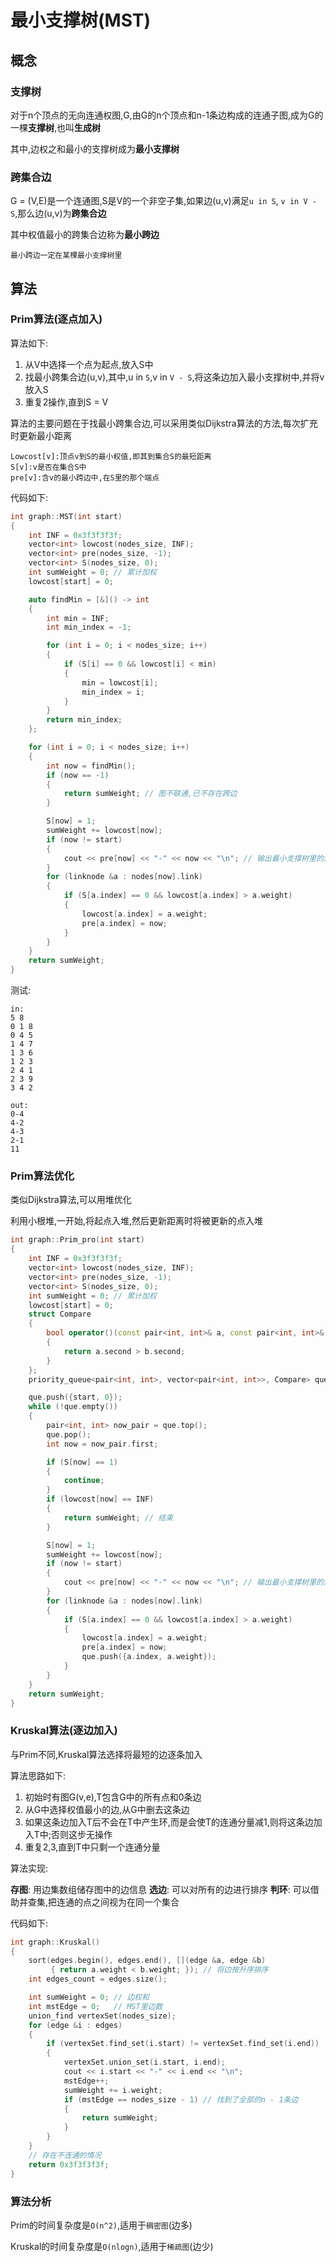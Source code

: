 # 最小支撑树(MST)

## 概念

### 支撑树

对于n个顶点的无向连通权图,G,由G的n个顶点和n-1条边构成的连通子图,成为G的一棵**支撑树**,也叫**生成树**

其中,边权之和最小的支撑树成为**最小支撑树**

### 跨集合边

G = (V,E)是一个连通图,S是V的一个非空子集,如果边(u,v)满足`u in S`, `v in V - S`,那么边(u,v)为**跨集合边**

其中权值最小的跨集合边称为**最小跨边**

    最小跨边一定在某棵最小支撑树里

## 算法

### Prim算法(逐点加入)

算法如下:

1. 从V中选择一个点为起点,放入S中
2. 找最小跨集合边(u,v),其中,u in `S`,v in `V - S`,将这条边加入最小支撑树中,并将v放入S
3. 重复2操作,直到S = V

算法的主要问题在于找最小跨集合边,可以采用类似Dijkstra算法的方法,每次扩充时更新最小距离

    Lowcost[v]:顶点v到S的最小权值,即其到集合S的最短距离
    S[v]:v是否在集合S中
    pre[v]:含v的最小跨边中,在S里的那个端点

代码如下:

```c++
int graph::MST(int start)
{
    int INF = 0x3f3f3f3f;
    vector<int> lowcost(nodes_size, INF);
    vector<int> pre(nodes_size, -1);
    vector<int> S(nodes_size, 0);
    int sumWeight = 0; // 累计加权
    lowcost[start] = 0;

    auto findMin = [&]() -> int
    {
        int min = INF;
        int min_index = -1;

        for (int i = 0; i < nodes_size; i++)
        {
            if (S[i] == 0 && lowcost[i] < min)
            {
                min = lowcost[i];
                min_index = i;
            }
        }
        return min_index;
    };

    for (int i = 0; i < nodes_size; i++)
    {
        int now = findMin();
        if (now == -1)
        {
            return sumWeight; // 图不联通,已不存在跨边
        }

        S[now] = 1;
        sumWeight += lowcost[now];
        if (now != start)
        {
            cout << pre[now] << "-" << now << "\n"; // 输出最小支撑树里的边
        }
        for (linknode &a : nodes[now].link)
        {
            if (S[a.index] == 0 && lowcost[a.index] > a.weight)
            {
                lowcost[a.index] = a.weight;
                pre[a.index] = now;
            }
        }
    }
    return sumWeight;
}
```

测试:

```
in:
5 8
0 1 8
0 4 5
1 4 7
1 3 6
1 2 3
2 4 1
2 3 9
3 4 2

out:
0-4
4-2
4-3
2-1
11
```
### Prim算法优化

类似Dijkstra算法,可以用堆优化

利用小根堆,一开始,将起点入堆,然后更新距离时将被更新的点入堆

```c++
int graph::Prim_pro(int start)
{
    int INF = 0x3f3f3f3f;
    vector<int> lowcost(nodes_size, INF);
    vector<int> pre(nodes_size, -1);
    vector<int> S(nodes_size, 0);
    int sumWeight = 0; // 累计加权
    lowcost[start] = 0;
    struct Compare
    {
        bool operator()(const pair<int, int>& a, const pair<int, int>& b)
        {
            return a.second > b.second;
        }
    };
    priority_queue<pair<int, int>, vector<pair<int, int>>, Compare> que;

    que.push({start, 0});
    while (!que.empty())
    {
        pair<int, int> now_pair = que.top();
        que.pop();
        int now = now_pair.first;

        if (S[now] == 1)
        {
            continue;
        }
        if (lowcost[now] == INF)
        {
            return sumWeight; // 结束
        }

        S[now] = 1;
        sumWeight += lowcost[now];
        if (now != start)
        {
            cout << pre[now] << "-" << now << "\n"; // 输出最小支撑树里的边
        }
        for (linknode &a : nodes[now].link)
        {
            if (S[a.index] == 0 && lowcost[a.index] > a.weight)
            {
                lowcost[a.index] = a.weight;
                pre[a.index] = now;
                que.push({a.index, a.weight});
            }
        }
    }
    return sumWeight;
}
```

### Kruskal算法(逐边加入)

与Prim不同,Kruskal算法选择将最短的边逐条加入

算法思路如下:

1. 初始时有图G(v,e),T包含G中的所有点和0条边
2. 从G中选择权值最小的边,从G中删去这条边
3. 如果这条边加入T后不会在T中产生环,而是会使T的连通分量减1,则将这条边加入T中;否则这步无操作
4. 重复2,3,直到T中只剩一个连通分量

算法实现:

**存图**: 用边集数组储存图中的边信息
**选边**: 可以对所有的边进行排序
**判环**: 可以借助并查集,把连通的点之间视为在同一个集合

代码如下:

```c++
int graph::Kruskal()
{
    sort(edges.begin(), edges.end(), [](edge &a, edge &b)
         { return a.weight < b.weight; }); // 将边按升序排序
    int edges_count = edges.size();

    int sumWeight = 0; // 边权和
    int mstEdge = 0;   // MST里边数
    union_find vertexSet(nodes_size);
    for (edge &i : edges)
    {
        if (vertexSet.find_set(i.start) != vertexSet.find_set(i.end))
        {
            vertexSet.union_set(i.start, i.end);
            cout << i.start << "-" << i.end << "\n";
            mstEdge++;
            sumWeight += i.weight;
            if (mstEdge == nodes_size - 1) // 找到了全部的n - 1条边
            {
                return sumWeight;
            }
        }
    }
    // 存在不连通的情况
    return 0x3f3f3f3f;
}
```

### 算法分析

Prim的时间复杂度是`O(n^2)`,适用于`稠密图`(边多)

Kruskal的时间复杂度是`O(nlogn)`,适用于`稀疏图`(边少)

